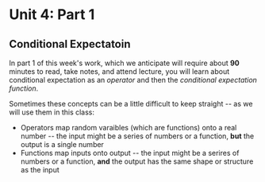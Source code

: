 # Unit 4: Part 1

## Conditional Expectatoin

In part 1 of this week's work, which we anticipate will require about **90** minutes to read, take notes, and attend lecture, you will learn about conditional expectation as an *operator* and then the *conditional expectation function*. 

Sometimes these concepts can be a little difficult to keep straight -- as we will use them in this class: 

- Operators map random varaibles (which are functions) onto a real number -- the input might be a series of numbers or a function, **but** the output is a single number
- Functions map inputs onto output -- the input might be a serires of numbers or a function, **and** the output has the same shape or structure as the input 
